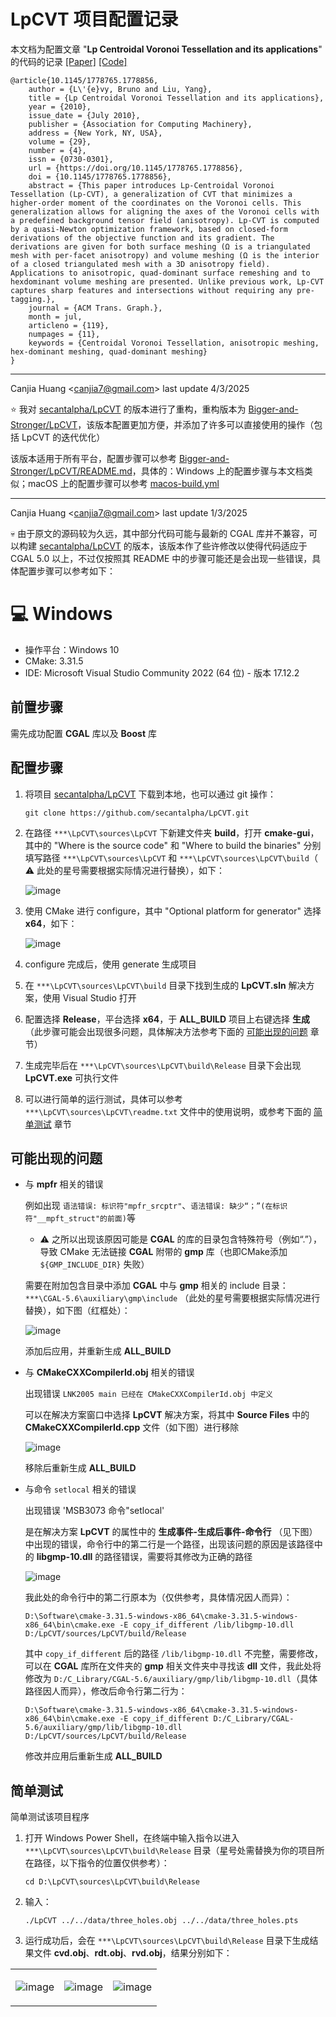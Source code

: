 # LpCVT 项目配置记录

本文档为配置文章 "**Lp Centroidal Voronoi Tessellation and its applications**" 的代码的记录 [[Paper]](https://dl.acm.org/doi/abs/10.1145/1778765.1778856) [[Code]](https://app.box.com/s/vh9mz9eody9xuxj7xtp2f19d8d7gya97)

```
@article{10.1145/1778765.1778856,
    author = {L\'{e}vy, Bruno and Liu, Yang},
    title = {Lp Centroidal Voronoi Tessellation and its applications},
    year = {2010},
    issue_date = {July 2010},
    publisher = {Association for Computing Machinery},
    address = {New York, NY, USA},
    volume = {29},
    number = {4},
    issn = {0730-0301},
    url = {https://doi.org/10.1145/1778765.1778856},
    doi = {10.1145/1778765.1778856},
    abstract = {This paper introduces Lp-Centroidal Voronoi Tessellation (Lp-CVT), a generalization of CVT that minimizes a higher-order moment of the coordinates on the Voronoi cells. This generalization allows for aligning the axes of the Voronoi cells with a predefined background tensor field (anisotropy). Lp-CVT is computed by a quasi-Newton optimization framework, based on closed-form derivations of the objective function and its gradient. The derivations are given for both surface meshing (Ω is a triangulated mesh with per-facet anisotropy) and volume meshing (Ω is the interior of a closed triangulated mesh with a 3D anisotropy field). Applications to anisotropic, quad-dominant surface remeshing and to hexdominant volume meshing are presented. Unlike previous work, Lp-CVT captures sharp features and intersections without requiring any pre-tagging.},
    journal = {ACM Trans. Graph.},
    month = jul,
    articleno = {119},
    numpages = {11},
    keywords = {Centroidal Voronoi Tessellation, anisotropic meshing, hex-dominant meshing, quad-dominant meshing}
}
```

---

Canjia Huang <<canjia7@gmail.com>> last update 4/3/2025

:star: 我对 [secantalpha/LpCVT](https://github.com/secantalpha/LpCVT) 的版本进行了重构，重构版本为 [Bigger-and-Stronger/LpCVT](https://github.com/Bigger-and-Stronger/LpCVT)，该版本配置更加方便，并添加了许多可以直接使用的操作（包括 LpCVT 的迭代优化）

该版本适用于所有平台，配置步骤可以参考 [Bigger-and-Stronger/LpCVT/README.md](https://github.com/Bigger-and-Stronger/LpCVT/blob/main/README.md)，具体的：Windows 上的配置步骤与本文档类似；macOS 上的配置步骤可以参考 [macos-build.yml](https://github.com/Bigger-and-Stronger/LpCVT/blob/main/.github/workflows/macos-build.yml)

---

Canjia Huang <<canjia7@gmail.com>> last update 1/3/2025

:skull: 由于原文的源码较为久远，其中部分代码可能与最新的 CGAL 库并不兼容，可以构建 [secantalpha/LpCVT](https://github.com/secantalpha/LpCVT) 的版本，该版本作了些许修改以使得代码适应于 CGAL 5.0 以上，不过仅按照其 README 中的步骤可能还是会出现一些错误，具体配置步骤可以参考如下：

# :computer: Windows

- 操作平台：Windows 10
- CMake: 3.31.5
- IDE: Microsoft Visual Studio Community 2022 (64 位) - 版本 17.12.2

## 前置步骤

需先成功配置 **CGAL** 库以及 **Boost** 库

## 配置步骤

1. 将项目 [secantalpha/LpCVT](https://github.com/secantalpha/LpCVT) 下载到本地，也可以通过 git 操作：
   
   ```
   git clone https://github.com/secantalpha/LpCVT.git
   ```

2. 在路径 `***\LpCVT\sources\LpCVT` 下新建文件夹 **build**，打开 **cmake-gui**，其中的 "Where is the source code" 和 "Where to build the binaries" 分别填写路径 `***\LpCVT\sources\LpCVT` 和 `***\LpCVT\sources\LpCVT\build`（ :warning: 此处的星号需要根据实际情况进行替换），如下：

    ![image](.pic/image1.png)

3. 使用 CMake 进行 configure，其中 "Optional platform for generator" 选择 **x64**，如下：

    ![image](.pic/image2.png)

4. configure 完成后，使用 generate 生成项目
5. 在 `***\LpCVT\sources\LpCVT\build` 目录下找到生成的 **LpCVT.sln** 解决方案，使用 Visual Studio 打开
6. 配置选择 **Release**，平台选择 **x64**，于 **ALL_BUILD** 项目上右键选择 **生成**（此步骤可能会出现很多问题，具体解决方法参考下面的 [可能出现的问题](#可能出现的问题) 章节）
7. 生成完毕后在 `***\LpCVT\sources\LpCVT\build\Release` 目录下会出现 **LpCVT.exe** 可执行文件
8. 可以进行简单的运行测试，具体可以参考 `***\LpCVT\sources\LpCVT\readme.txt` 文件中的使用说明，或参考下面的 [简单测试](#简单测试) 章节

## 可能出现的问题
- 与 **mpfr** 相关的错误

    例如出现 `语法错误: 标识符"mpfr_srcptr"`、`语法错误: 缺少“；”(在标识符"__mpft_struct"的前面)`等

    - :warning: 之所以出现该原因可能是 **CGAL** 的库的目录包含特殊符号（例如“.”），导致 CMake 无法链接 **CGAL** 附带的 **gmp** 库（也即CMake添加 `${GMP_INCLUDE_DIR}` 失败）

    需要在附加包含目录中添加 **CGAL** 中与 **gmp** 相关的 include 目录：`***\CGAL-5.6\auxiliary\gmp\include` （此处的星号需要根据实际情况进行替换），如下图（红框处）：

    ![image](.pic/image3.png)

    添加后应用，并重新生成 **ALL_BUILD**

- 与 **CMakeCXXCompilerId.obj** 相关的错误
  
    出现错误 `LNK2005 main 已经在 CMakeCXXCompilerId.obj 中定义`

    可以在解决方案窗口中选择 **LpCVT** 解决方案，将其中 **Source Files** 中的 **CMakeCXXCompilerId.cpp** 文件（如下图）进行移除

    ![image](.pic/image4.png)

    移除后重新生成 **ALL_BUILD**

- 与命令 `setlocal` 相关的错误

    出现错误 'MSB3073 命令"setlocal'

    是在解决方案 **LpCVT** 的属性中的 **生成事件-生成后事件-命令行** （见下图）中出现的错误，命令行中的第二行是一个路径，出现该问题的原因是该路径中的 **libgmp-10.dll** 的路径错误，需要将其修改为正确的路径

    ![image](.pic/image5.png)

    我此处的命令行中的第二行原本为（仅供参考，具体情况因人而异）：

    ```
    D:\Software\cmake-3.31.5-windows-x86_64\cmake-3.31.5-windows-x86_64\bin\cmake.exe -E copy_if_different /lib/libgmp-10.dll D:/LpCVT/sources/LpCVT/build/Release
    ```

    其中 `copy_if_different` 后的路径 `/lib/libgmp-10.dll` 不完整，需要修改，可以在 **CGAL** 库所在文件夹的 **gmp** 相关文件夹中寻找该 **dll** 文件，我此处将修改为 `D:/C_Library/CGAL-5.6/auxiliary/gmp/lib/libgmp-10.dll`（具体路径因人而异），修改后命令行第二行为：

    ```
    D:\Software\cmake-3.31.5-windows-x86_64\cmake-3.31.5-windows-x86_64\bin\cmake.exe -E copy_if_different D:/C_Library/CGAL-5.6/auxiliary/gmp/lib/libgmp-10.dll D:/LpCVT/sources/LpCVT/build/Release
    ```

    修改并应用后重新生成 **ALL_BUILD**

## 简单测试

简单测试该项目程序

1. 打开 Windows Power Shell，在终端中输入指令以进入 `***\LpCVT\sources\LpCVT\build\Release` 目录（星号处需替换为你的项目所在路径，以下指令的位置仅供参考）：
   
   ```
   cd D:\LpCVT\sources\LpCVT\build\Release
   ```

2. 输入：

    ```
    ./LpCVT ../../data/three_holes.obj ../../data/three_holes.pts
    ```

3. 运行成功后，会在 `***\LpCVT\sources\LpCVT\build\Release` 目录下生成结果文件 **cvd.obj**、**rdt.obj**、**rvd.obj**，结果分别如下：

<table>
<tr>
<td>

![image](.pic/image8.png)
<td>

![image](.pic/image6.png)
<td>

![image](.pic/image7.png)
</table>
